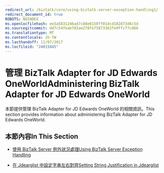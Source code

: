```yaml
---
redirect_url: /biztalk/core/using-biztalk-server-exception-handling1/
redirect_document_id: true
ROBOTS: NOINDEX
ms.openlocfilehash: ee3a5831246ad7c88e0150ff01dcd182873d6c5d
ms.sourcegitcommit: dd7c54feab783ae2f8fe75873363fe9ffc77cd66
ms.translationtype: MT
ms.contentlocale: zh-TW
ms.lasthandoff: 11/07/2017
ms.locfileid: "24015845"
---
```

# <a name="administering-biztalk-adapter-for-jd-edwards-oneworld"></a><span data-ttu-id="74e20-101">管理 BizTalk Adapter for JD Edwards OneWorld</span><span class="sxs-lookup"><span data-stu-id="74e20-101">Administering BizTalk Adapter for JD Edwards OneWorld</span></span>
<span data-ttu-id="74e20-102">本節提供管理 BizTalk Adapter for JD Edwards OneWorld 的相關資訊。</span><span class="sxs-lookup"><span data-stu-id="74e20-102">This section provides information about administering BizTalk Adapter for JD Edwards OneWorld.</span></span>  
  
## <a name="in-this-section"></a><span data-ttu-id="74e20-103">本節內容</span><span class="sxs-lookup"><span data-stu-id="74e20-103">In This Section</span></span>  
  
-   [<span data-ttu-id="74e20-104">使用 BizTalk Server 例外狀況處理</span><span class="sxs-lookup"><span data-stu-id="74e20-104">Using BizTalk Server Exception Handling</span></span>](../core/using-biztalk-server-exception-handling1.md)  
  
-   [<span data-ttu-id="74e20-105">在 Jdearglist 中設定字串左右對齊</span><span class="sxs-lookup"><span data-stu-id="74e20-105">Setting String Justification in Jdearglist</span></span>](../core/setting-string-justification-in-jdearglist.md)